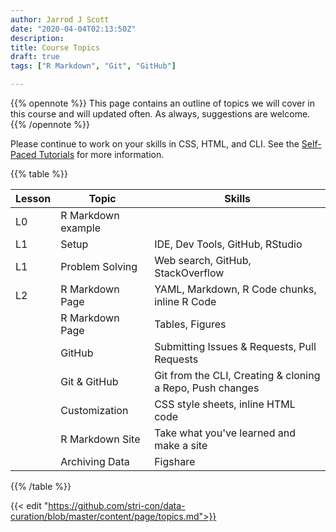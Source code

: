 ```yaml
---
author: Jarrod J Scott
date: "2020-04-04T02:13:50Z"
description:
title: Course Topics
draft: true
tags: ["R Markdown", "Git", "GitHub"]

---
```


{{% opennote %}}
This page contains an outline of topics we will cover in this course and will updated often. As always, suggestions are welcome.
{{% /opennote %}}

Please continue to work on your skills in CSS, HTML, and CLI. See the [Self-Paced Tutorials](/data-curation/page/tutorials/) for more information.

{{% table %}}

| Lesson  |            Topic      | Skills                                                          |
|---------|-----------------------|-----------------------------------------------------------------|
| L0      |  R Markdown example   |                                                                 |
| L1      |  Setup                | IDE, Dev Tools, GitHub, RStudio                                 |
| L1      |  Problem Solving      | Web search, GitHub, StackOverflow                               |
| L2      |  R Markdown Page      | YAML, Markdown, R Code chunks, inline R Code                    |
|         |  R Markdown Page      | Tables, Figures                                                 |
|         |  GitHub               | Submitting Issues & Requests, Pull Requests                     |
|         |  Git & GitHub         | Git from the CLI, Creating & cloning a Repo, Push changes       |
|         |  Customization        | CSS style sheets, inline HTML code                              |
|         |  R Markdown Site      | Take what you've learned and make a site                        |
|         |  Archiving Data       | Figshare                                                        |


{{% /table %}}




{{< edit "https://github.com/stri-con/data-curation/blob/master/content/page/topics.md">}}
